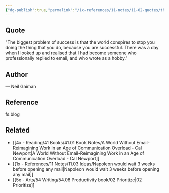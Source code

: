 ```yaml
---
{"dg-publish":true,"permalink":"/1x-references/11-notes/11-02-quotes/there-was-a-day-when-i-looked-up-and-realised-that-i-had-become-someone-who-professionally-replied-to-email-and-who-wrote-as-a-hobby-neil-gaiman/","title":"There was a day when I looked up and realised that I had become someone who professionally replied to email, and who wrote as a hobby - Neil Gaiman","created":"2024-06-23T20:19:14.971+03:00","updated":"2024-06-23T20:22:50.490+03:00"}
---
```



## Quote
"The biggest problem of success is that the world conspires to stop you doing the thing that you do, because you are successful. There was a day when I looked up and realised that I had become someone who professionally replied to email, and who wrote as a hobby."

## Author
— Neil Gaiman

## Reference
fs.blog

## Related
- [[4x - Reading/41 Books/41.01 Book Notes/A World Without Email-Reimagining Work in an Age of Communication Overload - Cal Newport\|A World Without Email-Reimagining Work in an Age of Communication Overload - Cal Newport]]
- [[1x - References/11 Notes/11.03 Ideas/Napoleon would wait 3 weeks before opening any mail\|Napoleon would wait 3 weeks before opening any mail]]
- [[5x - Arts/54 Writing/54.08 Productivity book/02 Prioritize\|02 Prioritize]]